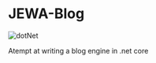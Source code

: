 # JEWA-Blog
![dotNet](https://github.com/ivove/JEWA-Blog/actions/workflows/dotnet.yml/badge.svg)

Atempt at writing a blog engine in .net core
